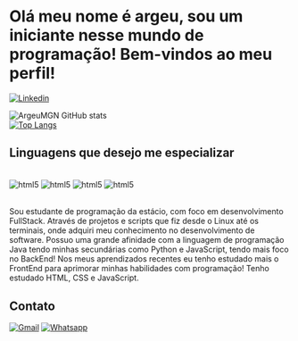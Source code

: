 # Olá meu nome é argeu, sou um iniciante nesse mundo de programação! Bem-vindos ao meu perfil! 


[![Linkedin](https://img.shields.io/badge/LinkedIn-0077B5?style=for-the-badge&logo=linkedin&logoColor=white)](https://www.linkedin.com/in/argeumoreiragarcezneto/)

![ArgeuMGN GitHub stats](https://github-readme-stats.vercel.app/api?username=ArgeuMGN&show_icons=true&theme=dark)  
[![Top Langs](https://github-readme-stats.vercel.app/api/top-langs/?username=ArgeuMGN)](https://github.com/anuraghazra/github-readme-stats)

## Linguagens que desejo me especializar 

<div style="display: inline_block"><br/> 
<img align="center" alt="html5" src="https://img.shields.io/badge/Java-ED8B00?style=for-the-badge&logo=openjdk&logoColor=white" /> 
<img align="center" alt="html5" src="https://img.shields.io/badge/C%2B%2B-00599C?style=for-the-badge&logo=c%2B%2B&logoColor=white"/> 
<img align="center" alt="html5" src="https://img.shields.io/badge/C%2B%2B-00599C?style=for-the-badge&logo=c%2B%2B&logoColor=white"/> 
<img align="center" alt="html5" src="https://img.shields.io/badge/Python-14354C?style=for-the-badge&logo=python&logoColor=white"/> 
</div> <br/> 

Sou estudante de programação da estácio, com foco em desenvolvimento FullStack. Através de projetos e scripts que fiz desde o Linux até os terminais, onde adquiri meu conhecimento no desenvolvimento de software. 
Possuo uma grande afinidade com a linguagem de programação Java tendo minhas secundárias como Python e JavaScript, tendo mais foco no BackEnd! 
Nos meus aprendizados recentes eu tenho estudado mais o FrontEnd para aprimorar minhas habilidades com programação! Tenho estudado HTML, CSS e JavaScript. 

## Contato  

[![Gmail](https://img.shields.io/badge/Gmail-D14836?style=for-the-badge&logo=gmail&logoColor=white)](argeuprofissional@gmail.com) 
[![Whatsapp](https://img.shields.io/badge/WhatsApp-25D366?style=for-the-badge&logo=whatsapp&logoColor=white)](wa.me/+5521967735302)  





